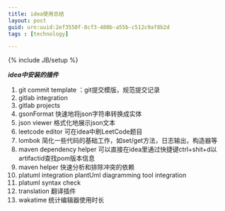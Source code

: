 ```yaml
---
title: idea使用总结
layout: post
guid: urn:uuid:2ef3550f-8cf3-400b-a55b-c512c9af8b2d
tags : [technology]

---
```


{% include JB/setup %}



***idea中安装的插件***

1. git commit template ：git提交模版，规范提交记录
2. gitlab integration
3. gitlab projects
4. gsonFormat 快速地将json字符串转换成实体
5. json viewer  格式化地展示json文本
6. leetcode editor 可在idea中刷LeetCode题目
7. lombok 简化一些代码的基础工作，如set/get方法，日志输出，构造器等
8. maven dependency helper 可以直接在idea里通过快捷键ctrl+shit+d以artifactid查找pom版本信息
9. maven helper 快速分析和排除冲突的依赖
10. platuml integration  plantUml diagramming tool integration
11. platuml syntax check
12. translation  翻译插件
13. wakatime 统计编辑器使用时长